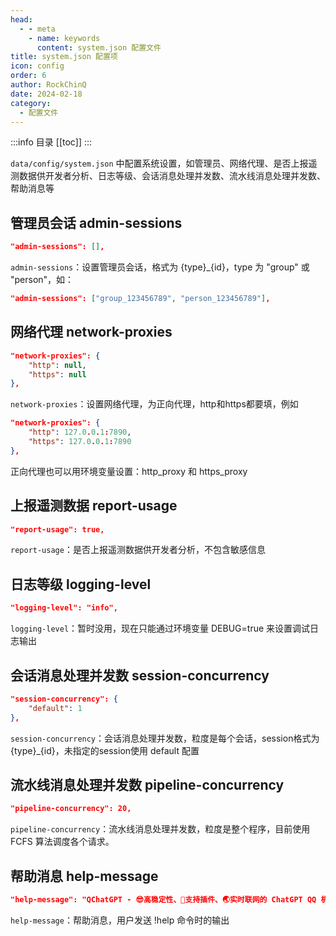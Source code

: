 ```yaml
---
head:
  - - meta
    - name: keywords
      content: system.json 配置文件
title: system.json 配置项
icon: config
order: 6
author: RockChinQ
date: 2024-02-18
category:
  - 配置文件
---
```


:::info 目录
[[toc]]
:::



`data/config/system.json` 中配置系统设置，如管理员、网络代理、是否上报遥测数据供开发者分析、日志等级、会话消息处理并发数、流水线消息处理并发数、帮助消息等

## 管理员会话 admin-sessions

```json
"admin-sessions": [],
```

`admin-sessions`：设置管理员会话，格式为 {type}_{id}，type 为 "group" 或 "person"，如：

```json
"admin-sessions": ["group_123456789", "person_123456789"],
```

## 网络代理 network-proxies

```json
"network-proxies": {
    "http": null,
    "https": null
},
```

`network-proxies`：设置网络代理，为正向代理，http和https都要填，例如

```json
"network-proxies": {
    "http": 127.0.0.1:7890,
    "https": 127.0.0.1:7890
},
```

正向代理也可以用环境变量设置：http_proxy 和 https_proxy

## 上报遥测数据 report-usage

```json
"report-usage": true,
```

`report-usage`：是否上报遥测数据供开发者分析，不包含敏感信息

## 日志等级 logging-level

```json
"logging-level": "info",
```

`logging-level`：暂时没用，现在只能通过环境变量 DEBUG=true 来设置调试日志输出

## 会话消息处理并发数 session-concurrency

```json
"session-concurrency": {
    "default": 1
},
```

`session-concurrency`：会话消息处理并发数，粒度是每个会话，session格式为 {type}_{id}，未指定的session使用 default 配置

## 流水线消息处理并发数 pipeline-concurrency

```json
"pipeline-concurrency": 20,
```

`pipeline-concurrency`：流水线消息处理并发数，粒度是整个程序，目前使用 FCFS 算法调度各个请求。

## 帮助消息 help-message

```json
"help-message": "QChatGPT - 😎高稳定性、🧩支持插件、🌏实时联网的 ChatGPT QQ 机器人🤖\n链接：https://q.rkcn.top"
```

`help-message`：帮助消息，用户发送 !help 命令时的输出
